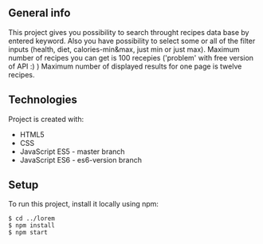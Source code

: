 ## General info
This project gives you possibility to search throught recipes data base by entered keyword. 
Also you have possibility to select some or all of the filter inputs (health, diet, calories-min&max, just min or just max).
Maximum number of recipes you can get is 100 recepies ('problem' with free version of API :) )
Maximum number of displayed results for one page is twelve recipes.
	
## Technologies
Project is created with:
* HTML5
* CSS
* JavaScript ES5 - master branch
* JavaScript ES6 - es6-version branch
	
## Setup
To run this project, install it locally using npm:

```
$ cd ../lorem
$ npm install
$ npm start
```
